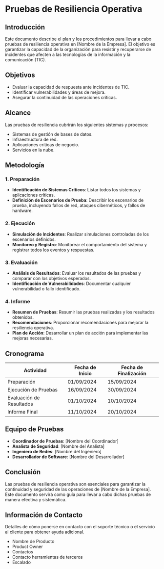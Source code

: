# Pruebas de Resiliencia Operativa

## Introducción

Este documento describe el plan y los procedimientos para llevar a cabo pruebas de resiliencia operativa en [Nombre de la Empresa]. El objetivo es garantizar la capacidad de la organización para resistir y recuperarse de incidentes que afecten a las tecnologías de la información y la comunicación (TIC).

## Objetivos

- Evaluar la capacidad de respuesta ante incidentes de TIC.
- Identificar vulnerabilidades y áreas de mejora.
- Asegurar la continuidad de las operaciones críticas.

## Alcance

Las pruebas de resiliencia cubrirán los siguientes sistemas y procesos:

- Sistemas de gestión de bases de datos.
- Infraestructura de red.
- Aplicaciones críticas de negocio.
- Servicios en la nube.

## Metodología

### 1. Preparación

- **Identificación de Sistemas Críticos**: Listar todos los sistemas y aplicaciones críticas.
- **Definición de Escenarios de Prueba**: Describir los escenarios de prueba, incluyendo fallos de red, ataques cibernéticos, y fallos de hardware.

### 2. Ejecución

- **Simulación de Incidentes**: Realizar simulaciones controladas de los escenarios definidos.
- **Monitoreo y Registro**: Monitorear el comportamiento del sistema y registrar todos los eventos y respuestas.

### 3. Evaluación

- **Análisis de Resultados**: Evaluar los resultados de las pruebas y comparar con los objetivos esperados.
- **Identificación de Vulnerabilidades**: Documentar cualquier vulnerabilidad o fallo identificado.

### 4. Informe

- **Resumen de Pruebas**: Resumir las pruebas realizadas y los resultados obtenidos.
- **Recomendaciones**: Proporcionar recomendaciones para mejorar la resiliencia operativa.
- **Plan de Acción**: Desarrollar un plan de acción para implementar las mejoras necesarias.

## Cronograma

| Actividad                | Fecha de Inicio | Fecha de Finalización |
|--------------------------|-----------------|-----------------------|
| Preparación              | 01/09/2024      | 15/09/2024            |
| Ejecución de Pruebas     | 16/09/2024      | 30/09/2024            |
| Evaluación de Resultados | 01/10/2024      | 10/10/2024            |
| Informe Final            | 11/10/2024      | 20/10/2024            |

## Equipo de Pruebas

- **Coordinador de Pruebas**: [Nombre del Coordinador]
- **Analista de Seguridad**: [Nombre del Analista]
- **Ingeniero de Redes**: [Nombre del Ingeniero]
- **Desarrollador de Software**: [Nombre del Desarrollador]

## Conclusión

Las pruebas de resiliencia operativa son esenciales para garantizar la continuidad y seguridad de las operaciones de [Nombre de la Empresa]. Este documento servirá como guía para llevar a cabo dichas pruebas de manera efectiva y sistemática.

## Información de Contacto

Detalles de cómo ponerse en contacto con el soporte técnico o el servicio al cliente para obtener ayuda adicional.

- Nombre de Producto
- Product Owner
- Contactos
- Contacto herramientas de terceros
- Escalado
